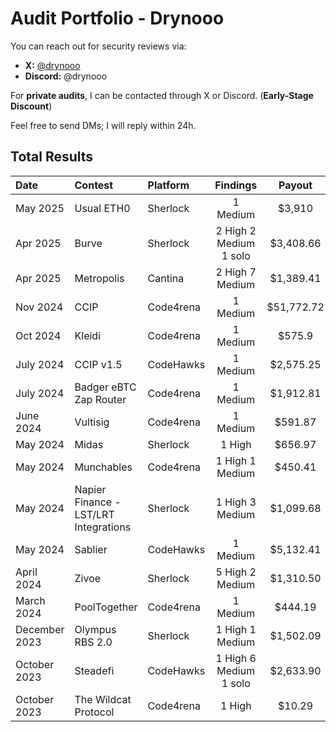 # Audit Portfolio - Drynooo

You can reach out for security reviews via:

- **X:** [@drynooo](https://x.com/drynooo)
- **Discord:** @drynooo

For **private audits**, I can be contacted through X or Discord. (**Early-Stage Discount**)

Feel free to send DMs; I will reply within 24h.

## Total Results

| Date             | Contest                                                                       | Platform                                                                                 | Findings | Payout |
|:-------------------|:------------------------------------------------------------------------------|:--------------------------------------------------------------------------------------------|:-------:|:-------:|
|May 2025 | Usual ETH0 | Sherlock | 1 Medium |$3,910 |
|Apr 2025 | Burve | Sherlock | 2 High 2 Medium 1 solo |$3,408.66 |
|Apr 2025 | Metropolis | Cantina | 2 High 7 Medium |$1,389.41 |
|Nov 2024 | CCIP | Code4rena | 1 Medium |$51,772.72 |
|Oct 2024 | Kleidi | Code4rena | 1 Medium |$575.9 |
|July 2024 | CCIP v1.5 | CodeHawks | 1 Medium |$2,575.25 |
|July 2024 | Badger eBTC Zap Router | Code4rena | 1 Medium |$1,912.81 |
|June 2024 | Vultisig | Code4rena | 1 Medium |$591.87 |
|May 2024 | Midas | Sherlock | 1 High |$656.97 |
|May 2024  | Munchables | Code4rena | 1 High 1 Medium |$450.41 |
|May 2024  | Napier Finance - LST/LRT Integrations | Sherlock | 1 High 3 Medium |$1,099.68 |
|May 2024  | Sablier | CodeHawks |1 Medium |$5,132.41 |
|April 2024  | Zivoe | Sherlock | 5 High 2 Medium |$1,310.50 |
|March 2024  | PoolTogether | Code4rena | 1 Medium |$444.19 |
|December 2023  | Olympus RBS 2.0 | Sherlock | 1 High 1 Medium | $1,502.09 |
|October 2023  | Steadefi | CodeHawks | 1 High 6 Medium 1 solo  | $2,633.90 |
|October 2023  | The Wildcat Protocol | Code4rena | 1 High | $10.29 |
